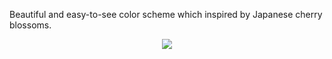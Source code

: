 Beautiful and easy-to-see color scheme which inspired by Japanese cherry blossoms.

<div align="center">
<img src="https://user-images.githubusercontent.com/52068717/204438859-7870cfb4-33f9-45b5-93e2-f2750dff4439.png">
</div>
